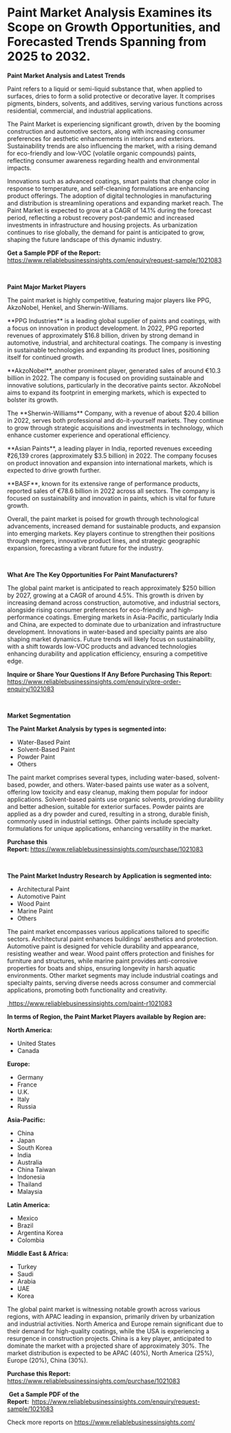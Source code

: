 <p><h1>Paint Market Analysis Examines its Scope on Growth Opportunities, and Forecasted Trends Spanning from 2025 to 2032.</h1></p><p><strong>Paint Market Analysis and Latest Trends</strong></p>
<p><p>Paint refers to a liquid or semi-liquid substance that, when applied to surfaces, dries to form a solid protective or decorative layer. It comprises pigments, binders, solvents, and additives, serving various functions across residential, commercial, and industrial applications.</p><p>The Paint Market is experiencing significant growth, driven by the booming construction and automotive sectors, along with increasing consumer preferences for aesthetic enhancements in interiors and exteriors. Sustainability trends are also influencing the market, with a rising demand for eco-friendly and low-VOC (volatile organic compounds) paints, reflecting consumer awareness regarding health and environmental impacts.</p><p>Innovations such as advanced coatings, smart paints that change color in response to temperature, and self-cleaning formulations are enhancing product offerings. The adoption of digital technologies in manufacturing and distribution is streamlining operations and expanding market reach. The Paint Market is expected to grow at a CAGR of 14.1% during the forecast period, reflecting a robust recovery post-pandemic and increased investments in infrastructure and housing projects. As urbanization continues to rise globally, the demand for paint is anticipated to grow, shaping the future landscape of this dynamic industry.</p></p>
<p><strong>Get a Sample PDF of the Report:&nbsp;</strong> <a href="https://www.reliablebusinessinsights.com/enquiry/request-sample/1021083?utm_campaign=3035&utm_medium=2&utm_source=Github&utm_content=ia&utm_term=31032025&utm_id=paint">https://www.reliablebusinessinsights.com/enquiry/request-sample/1021083</a></p>
<p>&nbsp;</p>
<p><strong>Paint Major Market Players</strong></p>
<p><p>The paint market is highly competitive, featuring major players like PPG, AkzoNobel, Henkel, and Sherwin-Williams. </p><p>**PPG Industries** is a leading global supplier of paints and coatings, with a focus on innovation in product development. In 2022, PPG reported revenues of approximately $16.8 billion, driven by strong demand in automotive, industrial, and architectural coatings. The company is investing in sustainable technologies and expanding its product lines, positioning itself for continued growth.</p><p>**AkzoNobel**, another prominent player, generated sales of around €10.3 billion in 2022. The company is focused on providing sustainable and innovative solutions, particularly in the decorative paints sector. AkzoNobel aims to expand its footprint in emerging markets, which is expected to bolster its growth.</p><p>The **Sherwin-Williams** Company, with a revenue of about $20.4 billion in 2022, serves both professional and do-it-yourself markets. They continue to grow through strategic acquisitions and investments in technology, which enhance customer experience and operational efficiency.</p><p>**Asian Paints**, a leading player in India, reported revenues exceeding ₹26,139 crores (approximately $3.5 billion) in 2022. The company focuses on product innovation and expansion into international markets, which is expected to drive growth further.</p><p>**BASF**, known for its extensive range of performance products, reported sales of €78.6 billion in 2022 across all sectors. The company is focused on sustainability and innovation in paints, which is vital for future growth.</p><p>Overall, the paint market is poised for growth through technological advancements, increased demand for sustainable products, and expansion into emerging markets. Key players continue to strengthen their positions through mergers, innovative product lines, and strategic geographic expansion, forecasting a vibrant future for the industry.</p></p>
<p>&nbsp;</p>
<p><strong>What Are The Key Opportunities For Paint Manufacturers?</strong></p>
<p><p>The global paint market is anticipated to reach approximately $250 billion by 2027, growing at a CAGR of around 4.5%. This growth is driven by increasing demand across construction, automotive, and industrial sectors, alongside rising consumer preferences for eco-friendly and high-performance coatings. Emerging markets in Asia-Pacific, particularly India and China, are expected to dominate due to urbanization and infrastructure development. Innovations in water-based and specialty paints are also shaping market dynamics. Future trends will likely focus on sustainability, with a shift towards low-VOC products and advanced technologies enhancing durability and application efficiency, ensuring a competitive edge.</p></p>
<p><strong>Inquire or Share Your Questions If Any Before Purchasing This Report:</strong> <a href="https://www.reliablebusinessinsights.com/enquiry/pre-order-enquiry/1021083?utm_campaign=3035&utm_medium=2&utm_source=Github&utm_content=ia&utm_term=31032025&utm_id=paint">https://www.reliablebusinessinsights.com/enquiry/pre-order-enquiry/1021083</a></p>
<p>&nbsp;</p>
<p><strong>Market Segmentation</strong></p>
<p><strong>The Paint Market Analysis by types is segmented into:</strong></p>
<p><ul><li>Water-Based Paint</li><li>Solvent-Based Paint</li><li>Powder Paint</li><li>Others</li></ul></p>
<p><p>The paint market comprises several types, including water-based, solvent-based, powder, and others. Water-based paints use water as a solvent, offering low toxicity and easy cleanup, making them popular for indoor applications. Solvent-based paints use organic solvents, providing durability and better adhesion, suitable for exterior surfaces. Powder paints are applied as a dry powder and cured, resulting in a strong, durable finish, commonly used in industrial settings. Other paints include specialty formulations for unique applications, enhancing versatility in the market.</p></p>
<p><strong>Purchase this Report:&nbsp;</strong><a href="https://www.reliablebusinessinsights.com/purchase/1021083?utm_campaign=3035&utm_medium=2&utm_source=Github&utm_content=ia&utm_term=31032025&utm_id=paint">https://www.reliablebusinessinsights.com/purchase/1021083</a></p>
<p>&nbsp;</p>
<p><strong>The Paint Market Industry Research by Application is segmented into:</strong></p>
<p><ul><li>Architectural Paint</li><li>Automotive Paint</li><li>Wood Paint</li><li>Marine Paint</li><li>Others</li></ul></p>
<p><p>The paint market encompasses various applications tailored to specific sectors. Architectural paint enhances buildings' aesthetics and protection. Automotive paint is designed for vehicle durability and appearance, resisting weather and wear. Wood paint offers protection and finishes for furniture and structures, while marine paint provides anti-corrosive properties for boats and ships, ensuring longevity in harsh aquatic environments. Other market segments may include industrial coatings and specialty paints, serving diverse needs across consumer and commercial applications, promoting both functionality and creativity.</p></p>
<p><a href="https://www.reliablebusinessinsights.com/paint-r1021083?utm_campaign=3035&utm_medium=2&utm_source=Github&utm_content=ia&utm_term=31032025&utm_id=paint">&nbsp;https://www.reliablebusinessinsights.com/paint-r1021083</a></p>
<p><strong>In terms of Region, the Paint Market Players available by Region are:</strong></p>
<p>
    <p> <strong> North America: </strong>
        <ul>
            <li>United States</li>
            <li>Canada</li>
        </ul>
        </p> 
    <p> <strong> Europe: </strong>
        <ul>
            <li>Germany</li>
            <li>France</li>
            <li>U.K.</li>
            <li>Italy</li>
            <li>Russia</li>
        </ul>
        </p> 
    <p> <strong> Asia-Pacific: </strong>
        <ul>
            <li>China</li>
            <li>Japan</li>
            <li>South Korea</li>
            <li>India</li>
            <li>Australia</li>
            <li>China Taiwan</li>
            <li>Indonesia</li>
            <li>Thailand</li>
            <li>Malaysia</li>
        </ul>
        </p> 
    <p> <strong> Latin America: </strong>
        <ul>
            <li>Mexico</li>
            <li>Brazil</li>
            <li>Argentina Korea</li>
            <li>Colombia</li>
        </ul>
        </p> 
    <p> <strong> Middle East & Africa: </strong>
        <ul>
            <li>Turkey</li>
            <li>Saudi</li>
            <li>Arabia</li>
            <li>UAE</li>
            <li>Korea</li>
        </ul>
    </p>
    </p>
<p><p>The global paint market is witnessing notable growth across various regions, with APAC leading in expansion, primarily driven by urbanization and industrial activities. North America and Europe remain significant due to their demand for high-quality coatings, while the USA is experiencing a resurgence in construction projects. China is a key player, anticipated to dominate the market with a projected share of approximately 30%. The market distribution is expected to be APAC (40%), North America (25%), Europe (20%), China (30%).</p></p>
<p><strong>Purchase this Report: </strong><a href="https://www.reliablebusinessinsights.com/purchase/1021083?utm_campaign=3035&utm_medium=2&utm_source=Github&utm_content=ia&utm_term=31032025&utm_id=paint">https://www.reliablebusinessinsights.com/purchase/1021083</a></p>
<p>&nbsp;<strong>Get a Sample PDF of the Report:&nbsp;&nbsp;</strong><a href="https://www.reliablebusinessinsights.com/enquiry/request-sample/1021083?utm_campaign=3035&utm_medium=2&utm_source=Github&utm_content=ia&utm_term=31032025&utm_id=paint">https://www.reliablebusinessinsights.com/enquiry/request-sample/1021083</a></p>
<p><strong></strong></p>
<p>Check more reports on <a href="https://www.reliablebusinessinsights.com/?utm_campaign=3035&utm_medium=2&utm_source=Github&utm_content=ia&utm_term=31032025&utm_id=paint">https://www.reliablebusinessinsights.com/</a></p>